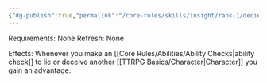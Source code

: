 ```yaml
---
{"dg-publish":true,"permalink":"/core-rules/skills/insight/rank-1/deciet-1/"}
---
```


Requirements: None
Refresh: None

Effects:
Whenever you make an [[Core Rules/Abilities/Ability Checks\|ability check]] to lie or deceive another [[TTRPG Basics/Character\|Character]] you gain an advantage.


